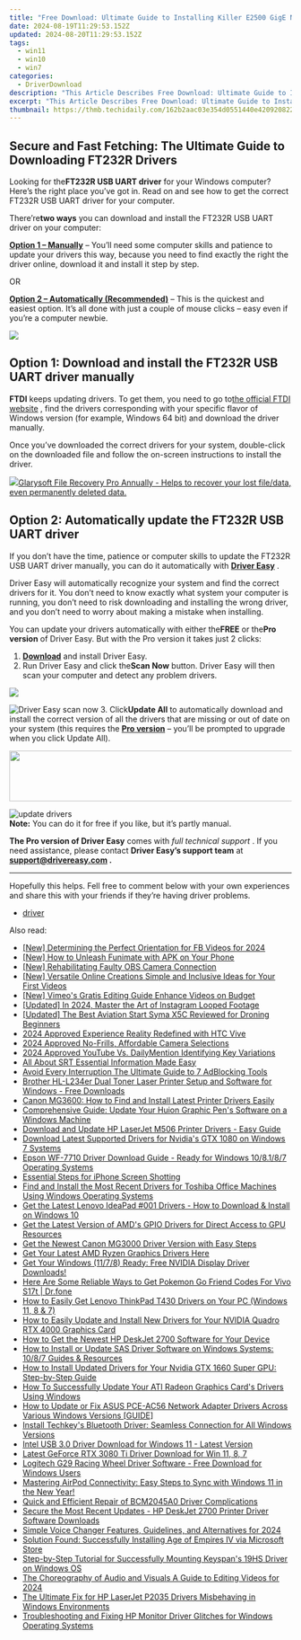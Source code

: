 ```yaml
---
title: "Free Download: Ultimate Guide to Installing Killer E2500 GigE Network Card Drivers"
date: 2024-08-19T11:29:53.152Z
updated: 2024-08-20T11:29:53.152Z
tags:
  - win11
  - win10
  - win7
categories:
  - DriverDownload
description: "This Article Describes Free Download: Ultimate Guide to Installing Killer E2500 GigE Network Card Drivers"
excerpt: "This Article Describes Free Download: Ultimate Guide to Installing Killer E2500 GigE Network Card Drivers"
thumbnail: https://thmb.techidaily.com/162b2aac03e354d0551440e420920822fdecda6764b32f863c3da9da1ce561fb.jpg
---
```


## Secure and Fast Fetching: The Ultimate Guide to Downloading FT232R Drivers

Looking for the**FT232R USB UART driver** for your Windows computer? Here’s the right place you’ve got in. Read on and see how to get the correct FT232R USB UART driver for your computer.

 There’re**two ways** you can download and install the FT232R USB UART driver on your computer:

**[Option 1 – Manually](https://tools.techidaily.com/drivereasy/download/)**  – You’ll need some computer skills and patience to update your drivers this way, because you need to find exactly the right the driver online, download it and install it step by step.

OR

**[Option 2 – Automatically (Recommended)](https://www.drivereasy.com/knowledge/ft232r-usb-uart-driver-download-easily-quickly/#o2)**  – This is the quickest and easiest option. It’s all done with just a couple of mouse clicks – easy even if you’re a computer newbie.

<!-- affiliate ads begin -->
<a href="https://secure.2checkout.com/order/checkout.php?PRODS=37100474&QTY=1&AFFILIATE=108875&CART=1"><img src="https://awario.com/images/pages/index/img-platform-ui-1280@1x.avif" border="0"></a>
<!-- affiliate ads end -->
## Option 1: Download and install the FT232R USB UART driver manually

**FTDI** keeps updating drivers. To get them, you need to go to[the official FTDI website](https://www.ftdichip.com/Drivers/VCP.htm) , find the drivers corresponding with your specific flavor of Windows version (for example, Windows 64 bit) and download the driver manually.

 Once you’ve downloaded the correct drivers for your system, double-click on the downloaded file and follow the on-screen instructions to install the driver.

<!-- affiliate ads begin -->
<a href="https://order.glarysoft.com/order/checkout.php?PRODS=35504869&QTY=1&AFFILIATE=108875&CART=1"><img src="https://secure.avangate.com/images/merchant/6734fa703f6633ab896eecbdfad8953a/products/1_FR-200-1.png" border="0">Glarysoft File Recovery Pro Annually -  Helps to recover your lost file/data, even permanently deleted data. 
</a>
<!-- affiliate ads end -->
## Option 2: Automatically update the FT232R USB UART driver

 If you don’t have the time, patience or computer skills to update the FT232R USB UART driver manually, you can do it automatically with **[Driver Easy](https://tools.techidaily.com/drivereasy/download/)**  .

 Driver Easy will automatically recognize your system and find the correct drivers for it. You don’t need to know exactly what system your computer is running, you don’t need to risk downloading and installing the wrong driver, and you don’t need to worry about making a mistake when installing.

 You can update your drivers automatically with either the**FREE** or the**Pro version** of Driver Easy. But with the Pro version it takes just 2 clicks:

1. **[Download](https://tools.techidaily.com/drivereasy/download/)**  and install Driver Easy.
2. Run Driver Easy and click the**Scan Now** button. Driver Easy will then scan your computer and detect any problem drivers.  
<!-- affiliate ads begin -->
<a href="https://secure.2checkout.com/order/checkout.php?PRODS=3727260&QTY=1&AFFILIATE=108875&CART=1"><img src="http://www.aiseesoft.com/avangate/30p/banner.jpg" border="0"></a>
<!-- affiliate ads end -->
![Driver Easy scan now](https://images.drivereasy.com/wp-content/uploads/2018/11/img_5bea6bc2b9153.jpg)
3. Click**Update All** to automatically download and install the correct version of all the drivers that are missing or out of date on your system (this requires the **[Pro version](https://tools.techidaily.com/drivereasy/download/)**  – you’ll be prompted to upgrade when you click Update All).  
<!-- affiliate ads begin -->
<a href="https://zonlipartnershipprogram.pxf.io/c/5597632/1596691/17882" target="_top" id="1596691"><img src="//a.impactradius-go.com/display-ad/17882-1596691" border="0" alt="" width="728" height="90"/></a><img height="0" width="0" src="https://imp.pxf.io/i/5597632/1596691/17882" style="position:absolute;visibility:hidden;" border="0" />
<!-- affiliate ads end -->
![update drivers](https://images.drivereasy.com/wp-content/uploads/2018/11/img_5bea6f20bd3d7.jpg)  
**Note:** You can do it for free if you like, but it’s partly manual.

**The Pro version of Driver Easy** comes with _full technical support_ . If you need assistance, please contact **Driver Easy’s support team** at **[support@drivereasy.com](https://tools.techidaily.com/drivereasy/download/) .**

---

 Hopefully this helps. Fell free to comment below with your own experiences and share this with your friends if they’re having driver problems.

* [driver](https://tools.techidaily.com/drivereasy/download/)

<ins class="adsbygoogle"
     style="display:block"
     data-ad-format="autorelaxed"
     data-ad-client="ca-pub-7571918770474297"
     data-ad-slot="1223367746"></ins>



<ins class="adsbygoogle"
     style="display:block"
     data-ad-client="ca-pub-7571918770474297"
     data-ad-slot="8358498916"
     data-ad-format="auto"
     data-full-width-responsive="true"></ins>

<span class="atpl-alsoreadstyle">Also read:</span>
<div><ul>
<li><a href="https://facebook-video-recording.techidaily.com/new-determining-the-perfect-orientation-for-fb-videos-for-2024/"><u>[New] Determining the Perfect Orientation for FB Videos for 2024</u></a></li>
<li><a href="https://some-techniques.techidaily.com/new-how-to-unleash-funimate-with-apk-on-your-phone/"><u>[New] How to Unleash Funimate with APK on Your Phone</u></a></li>
<li><a href="https://digital-screen-recording.techidaily.com/new-rehabilitating-faulty-obs-camera-connection/"><u>[New] Rehabilitating Faulty OBS Camera Connection</u></a></li>
<li><a href="https://facebook-video-footage.techidaily.com/new-versatile-online-creations-simple-and-inclusive-ideas-for-your-first-videos/"><u>[New] Versatile Online Creations  Simple and Inclusive Ideas for Your First Videos</u></a></li>
<li><a href="https://vimeo-videos.techidaily.com/new-vimeos-gratis-editing-guide-enhance-videos-on-budget/"><u>[New] Vimeo's Gratis Editing Guide  Enhance Videos on Budget</u></a></li>
<li><a href="https://instagram-clips.techidaily.com/updated-in-2024-master-the-art-of-instagram-looped-footage/"><u>[Updated] In 2024, Master the Art of Instagram Looped Footage</u></a></li>
<li><a href="https://some-guidance.techidaily.com/updated-the-best-aviation-start-syma-x5c-reviewed-for-droning-beginners/"><u>[Updated] The Best Aviation Start  Syma X5C Reviewed for Droning Beginners</u></a></li>
<li><a href="https://some-techniques.techidaily.com/2024-approved-experience-reality-redefined-with-htc-vive/"><u>2024 Approved  Experience Reality Redefined with HTC Vive</u></a></li>
<li><a href="https://extra-approaches.techidaily.com/2024-approved-no-frills-affordable-camera-selections/"><u>2024 Approved  No-Frills, Affordable Camera Selections</u></a></li>
<li><a href="https://facebook-record-videos.techidaily.com/2024-approved-youtube-vs-dailymention-identifying-key-variations/"><u>2024 Approved  YouTube Vs. DailyMention  Identifying Key Variations</u></a></li>
<li><a href="https://extra-lessons.techidaily.com/all-about-srt-essential-information-made-easy/"><u>All About SRT  Essential Information Made Easy</u></a></li>
<li><a href="https://youtube-lab.techidaily.com/-every-interruption-the-ultimate-guide-to-7-adblocking-tools/"><u>Avoid Every Interruption  The Ultimate Guide to 7 AdBlocking Tools</u></a></li>
<li><a href="https://hardware-help.techidaily.com/brother-hl-l234er-dual-toner-laser-printer-setup-and-software-for-windows-free-downloads/"><u>Brother HL-L234er Dual Toner Laser Printer Setup and Software for Windows - Free Downloads</u></a></li>
<li><a href="https://hardware-help.techidaily.com/canon-mg3600-how-to-find-and-install-latest-printer-drivers-easily/"><u>Canon MG3600: How to Find and Install Latest Printer Drivers Easily</u></a></li>
<li><a href="https://hardware-help.techidaily.com/comprehensive-guide-update-your-huion-graphic-pens-software-on-a-windows-machine/"><u>Comprehensive Guide: Update Your Huion Graphic Pen's Software on a Windows Machine</u></a></li>
<li><a href="https://hardware-help.techidaily.com/download-and-update-hp-laserjet-m506-printer-drivers-easy-guide/"><u>Download and Update HP LaserJet M506 Printer Drivers - Easy Guide</u></a></li>
<li><a href="https://hardware-help.techidaily.com/download-latest-supported-drivers-for-nvidias-gtx-1080-on-windows-7-systems/"><u>Download Latest Supported Drivers for Nvidia's GTX 1080 on Windows 7 Systems</u></a></li>
<li><a href="https://hardware-help.techidaily.com/epson-wf-7710-driver-download-guide-ready-for-windows-108187-operating-systems/"><u>Epson WF-7710 Driver Download Guide - Ready for Windows 10/8.1/8/7 Operating Systems</u></a></li>
<li><a href="https://screen-video-capture.techidaily.com/essential-steps-for-iphone-screen-shotting/"><u>Essential Steps for iPhone Screen Shotting</u></a></li>
<li><a href="https://hardware-help.techidaily.com/find-and-install-the-most-recent-drivers-for-toshiba-office-machines-using-windows-operating-systems/"><u>Find and Install the Most Recent Drivers for Toshiba Office Machines Using Windows Operating Systems</u></a></li>
<li><a href="https://hardware-help.techidaily.com/get-the-latest-lenovo-ideapad-001-drivers-how-to-download-and-install-on-windows-10/"><u>Get the Latest Lenovo IdeaPad #001 Drivers - How to Download & Install on Windows 10</u></a></li>
<li><a href="https://hardware-help.techidaily.com/get-the-latest-version-of-amds-gpio-drivers-for-direct-access-to-gpu-resources/"><u>Get the Latest Version of AMD's GPIO Drivers for Direct Access to GPU Resources</u></a></li>
<li><a href="https://hardware-help.techidaily.com/get-the-newest-canon-mg3000-driver-version-with-easy-steps/"><u>Get the Newest Canon MG3000 Driver Version with Easy Steps</u></a></li>
<li><a href="https://hardware-help.techidaily.com/1722974471432-get-your-latest-amd-ryzen-graphics-drivers-here/"><u>Get Your Latest AMD Ryzen Graphics Drivers Here</u></a></li>
<li><a href="https://hardware-help.techidaily.com/1722957170248-get-your-windows-1178-ready-free-nvidia-display-driver-downloads/"><u>Get Your Windows (11/7/8) Ready: Free NVIDIA Display Driver Downloads!</u></a></li>
<li><a href="https://change-location.techidaily.com/here-are-some-reliable-ways-to-get-pokemon-go-friend-codes-for-vivo-s17t-drfone-by-drfone-virtual-android/"><u>Here Are Some Reliable Ways to Get Pokemon Go Friend Codes For Vivo S17t | Dr.fone</u></a></li>
<li><a href="https://hardware-help.techidaily.com/how-to-easily-get-lenovo-thinkpad-t430-drivers-on-your-pc-windows-11-8-and-7/"><u>How to Easily Get Lenovo ThinkPad T430 Drivers on Your PC (Windows 11, 8 & 7)</u></a></li>
<li><a href="https://hardware-help.techidaily.com/how-to-easily-update-and-install-new-drivers-for-your-nvidia-quadro-rtx-4000-graphics-card/"><u>How to Easily Update and Install New Drivers for Your NVIDIA Quadro RTX 4000 Graphics Card</u></a></li>
<li><a href="https://hardware-help.techidaily.com/how-to-get-the-newest-hp-deskjet-2700-software-for-your-device/"><u>How to Get the Newest HP DeskJet 2700 Software for Your Device</u></a></li>
<li><a href="https://hardware-help.techidaily.com/how-to-install-or-update-sas-driver-software-on-windows-systems-1087-guides-and-resources/"><u>How to Install or Update SAS Driver Software on Windows Systems: 10/8/7 Guides & Resources</u></a></li>
<li><a href="https://hardware-help.techidaily.com/how-to-install-updated-drivers-for-your-nvidia-gtx-1660-super-gpu-step-by-step-guide/"><u>How to Install Updated Drivers for Your Nvidia GTX 1660 Super GPU: Step-by-Step Guide</u></a></li>
<li><a href="https://hardware-help.techidaily.com/how-to-successfully-update-your-ati-radeon-graphics-cards-drivers-using-windows/"><u>How To Successfully Update Your ATI Radeon Graphics Card's Drivers Using Windows</u></a></li>
<li><a href="https://hardware-help.techidaily.com/how-to-update-or-fix-asus-pce-ac56-network-adapter-drivers-across-various-windows-versions-guide/"><u>How to Update or Fix ASUS PCE-AC56 Network Adapter Drivers Across Various Windows Versions [GUIDE]</u></a></li>
<li><a href="https://hardware-help.techidaily.com/install-techkeys-bluetooth-driver-seamless-connection-for-all-windows-versions/"><u>Install Techkey's Bluetooth Driver: Seamless Connection for All Windows Versions</u></a></li>
<li><a href="https://hardware-help.techidaily.com/intel-usb-30-driver-download-for-windows-11-latest-version/"><u>Intel USB 3.0 Driver Download for Windows 11 - Latest Version</u></a></li>
<li><a href="https://hardware-help.techidaily.com/latest-geforce-rtx-3080-ti-driver-download-for-win-11-8-7/"><u>Latest GeForce RTX 3080 Ti Driver Download for Win 11, 8, 7</u></a></li>
<li><a href="https://hardware-help.techidaily.com/logitech-g29-racing-wheel-driver-software-free-download-for-windows-users/"><u>Logitech G29 Racing Wheel Driver Software - Free Download for Windows Users</u></a></li>
<li><a href="https://win-howtos.techidaily.com/mastering-airpod-connectivity-easy-steps-to-sync-with-windows-11-in-the-new-year/"><u>Mastering AirPod Connectivity: Easy Steps to Sync with Windows 11 in the New Year!</u></a></li>
<li><a href="https://hardware-help.techidaily.com/quick-and-efficient-repair-of-bcm2045a0-driver-complications/"><u>Quick and Efficient Repair of BCM2045A0 Driver Complications</u></a></li>
<li><a href="https://hardware-help.techidaily.com/secure-the-most-recent-updates-hp-deskjet-2700-printer-driver-software-downloads/"><u>Secure the Most Recent Updates - HP DeskJet 2700 Printer Driver Software Downloads</u></a></li>
<li><a href="https://audio-editing.techidaily.com/simple-voice-changer-features-guidelines-and-alternatives-for-2024/"><u>Simple Voice Changer Features, Guidelines, and Alternatives for 2024</u></a></li>
<li><a href="https://win-able.techidaily.com/solution-found-successfully-installing-age-of-empires-iv-via-microsoft-store/"><u>Solution Found: Successfully Installing Age of Empires IV via Microsoft Store</u></a></li>
<li><a href="https://hardware-help.techidaily.com/step-by-step-tutorial-for-successfully-mounting-keyspans-19hs-driver-on-windows-os/"><u>Step-by-Step Tutorial for Successfully Mounting Keyspan's 19HS Driver on Windows OS</u></a></li>
<li><a href="https://some-guidance.techidaily.com/the-choreography-of-audio-and-visuals-a-guide-to-editing-videos-for-2024/"><u>The Choreography of Audio and Visuals  A Guide to Editing Videos for 2024</u></a></li>
<li><a href="https://hardware-help.techidaily.com/the-ultimate-fix-for-hp-laserjet-p2035-drivers-misbehaving-in-windows-environments/"><u>The Ultimate Fix for HP LaserJet P2035 Drivers Misbehaving in Windows Environments</u></a></li>
<li><a href="https://hardware-help.techidaily.com/troubleshooting-and-fixing-hp-monitor-driver-glitches-for-windows-operating-systems/"><u>Troubleshooting and Fixing HP Monitor Driver Glitches for Windows Operating Systems</u></a></li>
</ul></div>
